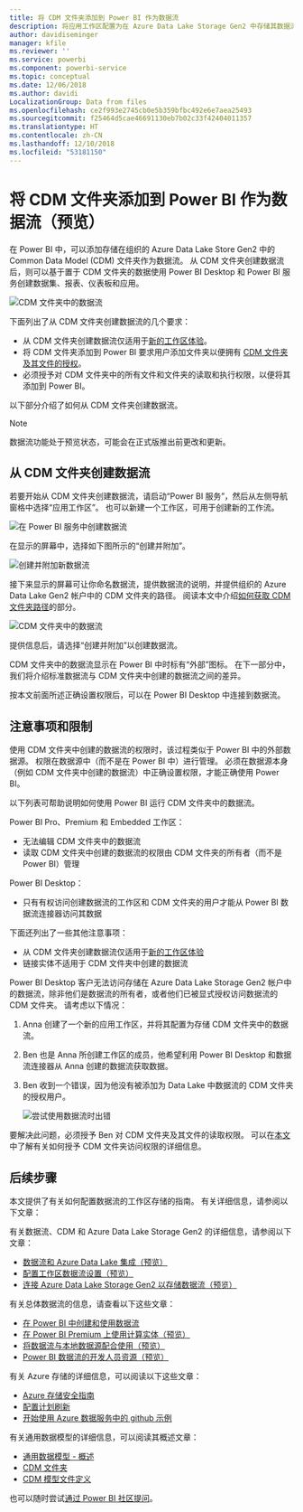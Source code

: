 ```yaml
---
title: 将 CDM 文件夹添加到 Power BI 作为数据流
description: 将应用工作区配置为在 Azure Data Lake Storage Gen2 中存储其数据流定义文件和数据文件
author: davidiseminger
manager: kfile
ms.reviewer: ''
ms.service: powerbi
ms.component: powerbi-service
ms.topic: conceptual
ms.date: 12/06/2018
ms.author: davidi
LocalizationGroup: Data from files
ms.openlocfilehash: ce2f993e2745cb0e5b359bfbc492e6e7aea25493
ms.sourcegitcommit: f25464d5cae46691130eb7b02c33f42404011357
ms.translationtype: HT
ms.contentlocale: zh-CN
ms.lasthandoff: 12/10/2018
ms.locfileid: "53181150"
---
```

# <a name="add-a-cdm-folder-to-power-bi-as-a-dataflow-preview"></a>将 CDM 文件夹添加到 Power BI 作为数据流（预览）

在 Power BI 中，可以添加存储在组织的 Azure Data Lake Store Gen2 中的 Common Data Model (CDM) 文件夹作为数据流。 从 CDM 文件夹创建数据流后，则可以基于置于 CDM 文件夹的数据使用 Power BI Desktop 和 Power BI 服务创建数据集、报表、仪表板和应用。

![CDM 文件夹中的数据流](media/service-dataflows-add-cdm-folder/dataflow-from-cdm-folder_01.jpg)

下面列出了从 CDM 文件夹创建数据流的几个要求：

* 从 CDM 文件夹创建数据流仅适用于[新的工作区体验](service-create-the-new-workspaces.md)。 
* 将 CDM 文件夹添加到 Power BI 要求用户添加文件夹以便拥有 [CDM 文件夹及其文件的授权](https://go.microsoft.com/fwlink/?linkid=2029121)。
* 必须授予对 CDM 文件夹中的所有文件和文件夹的读取和执行权限，以便将其添加到 Power BI。

以下部分介绍了如何从 CDM 文件夹创建数据流。

> [!NOTE]
> 数据流功能处于预览状态，可能会在正式版推出前更改和更新。

## <a name="create-a-dataflow-from-a-cdm-folder"></a>从 CDM 文件夹创建数据流

若要开始从 CDM 文件夹创建数据流，请启动“Power BI 服务”，然后从左侧导航窗格中选择“应用工作区”。 也可以新建一个工作区，可用于创建新的工作流。

![在 Power BI 服务中创建数据流](media/service-dataflows-add-cdm-folder/dataflow-from-cdm-folder_02.jpg)

在显示的屏幕中，选择如下图所示的“创建并附加”。

![创建并附加新数据流](media/service-dataflows-add-cdm-folder/dataflow-from-cdm-folder_03.jpg)

接下来显示的屏幕可让你命名数据流，提供数据流的说明，并提供组织的 Azure Data Lake Gen2 帐户中的 CDM 文件夹的路径。 阅读本文中介绍[如何获取 CDM 文件夹路径](service-dataflows-configure-workspace-storage-settings.md#get-the-uri-of-stored-dataflow-files)的部分。 

![CDM 文件夹中的数据流](media/service-dataflows-add-cdm-folder/dataflow-from-cdm-folder_01.jpg)

提供信息后，请选择“创建并附加”以创建数据流。

CDM 文件夹中的数据流显示在 Power BI 中时标有“外部”图标。 在下一部分中，我们将介绍标准数据流与 CDM 文件夹中创建的数据流之间的差异。

按本文前面所述正确设置权限后，可以在 Power BI Desktop 中连接到数据流。


## <a name="considerations-and-limitations"></a>注意事项和限制

使用 CDM 文件夹中创建的数据流的权限时，该过程类似于 Power BI 中的外部数据源。 权限在数据源中（而不是在 Power BI 中）进行管理。 必须在数据源本身（例如 CDM 文件夹中创建的数据流）中正确设置权限，才能正确使用 Power BI。

以下列表可帮助说明如何使用 Power BI 运行 CDM 文件夹中的数据流。

Power BI Pro、Premium 和 Embedded 工作区：
* 无法编辑 CDM 文件夹中的数据流
* 读取 CDM 文件夹中创建的数据流的权限由 CDM 文件夹的所有者（而不是 Power BI）管理

Power BI Desktop：
* 只有有权访问创建数据流的工作区和 CDM 文件夹的用户才能从 Power BI 数据流连接器访问其数据


下面还列出了一些其他注意事项：

* 从 CDM 文件夹创建数据流仅适用于[新的工作区体验](service-create-the-new-workspaces.md)
* 链接实体不适用于 CDM 文件夹中创建的数据流


Power BI Desktop 客户无法访问存储在 Azure Data Lake Storage Gen2 帐户中的数据流，除非他们是数据流的所有者，或者他们已被显式授权访问数据流的 CDM 文件夹。 请考虑以下情况：

1.  Anna 创建了一个新的应用工作区，并将其配置为存储 CDM 文件夹中的数据流。
2.  Ben 也是 Anna 所创建工作区的成员，他希望利用 Power BI Desktop 和数据流连接器从 Anna 创建的数据流获取数据。
3.  Ben 收到一个错误，因为他没有被添加为 Data Lake 中数据流的 CDM 文件夹的授权用户。

    ![尝试使用数据流时出错](media/service-dataflows-configure-workspace-storage-settings/dataflow-storage-settings_08.jpg)

要解决此问题，必须授予 Ben 对 CDM 文件夹及其文件的读取权限。 可以在[本文](https://go.microsoft.com/fwlink/?linkid=2029121)中了解有关如何授予 CDM 文件夹访问权限的详细信息。


## <a name="next-steps"></a>后续步骤

本文提供了有关如何配置数据流的工作区存储的指南。 有关详细信息，请参阅以下文章：

有关数据流、CDM 和 Azure Data Lake Storage Gen2 的详细信息，请参阅以下文章：

* [数据流和 Azure Data Lake 集成（预览）](service-dataflows-azure-data-lake-integration.md)
* [配置工作区数据流设置（预览）](service-dataflows-configure-workspace-storage-settings.md)
* [连接 Azure Data Lake Storage Gen2 以存储数据流（预览）](service-dataflows-connect-azure-data-lake-storage-gen2.md)

有关总体数据流的信息，请查看以下这些文章：

* [在 Power BI 中创建和使用数据流](service-dataflows-create-use.md)
* [在 Power BI Premium 上使用计算实体（预览）](service-dataflows-computed-entities-premium.md)
* [将数据流与本地数据源配合使用（预览）](service-dataflows-on-premises-gateways.md)
* [Power BI 数据流的开发人员资源（预览）](service-dataflows-developer-resources.md)

有关 Azure 存储的详细信息，可以阅读以下这些文章：
* [Azure 存储安全指南](https://docs.microsoft.com/azure/storage/common/storage-security-guide)
* [配置计划刷新](refresh-scheduled-refresh.md)
* [开始使用 Azure 数据服务中的 github 示例](https://aka.ms/cdmadstutorial)

有关通用数据模型的详细信息，可以阅读其概述文章：
* [通用数据模型 - 概述](https://docs.microsoft.com/powerapps/common-data-model/overview)
* [CDM 文件夹](https://go.microsoft.com/fwlink/?linkid=2045304)
* [CDM 模型文件定义](https://go.microsoft.com/fwlink/?linkid=2045521)

也可以随时尝试[通过 Power BI 社区提问](http://community.powerbi.com/)。

